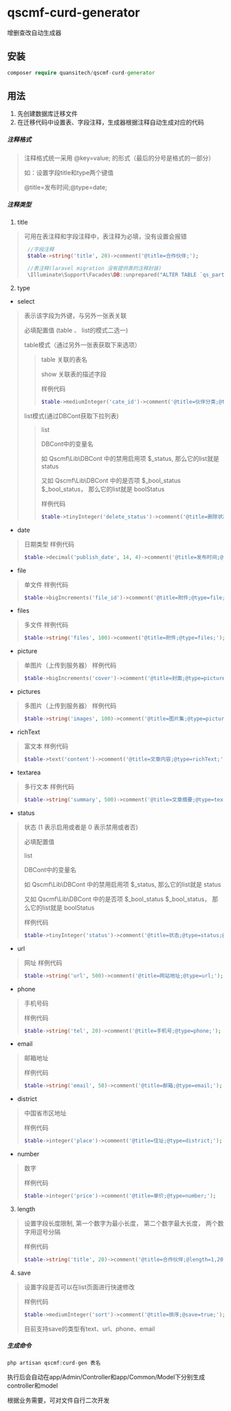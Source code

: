 # qscmf-curd-generator
增删查改自动生成器

## 安装

```php
composer require quansitech/qscmf-curd-generator
```

## 用法
1. 先创建数据库迁移文件
2. 在迁移代码中设置表、字段注释，生成器根据注释自动生成对应的代码

##### 注释格式
> 注释格式统一采用 @key=value; 的形式（最后的分号是格式的一部分）
>
> 如：设置字段title和type两个键值
>
> @title=发布时间;@type=date;

##### 注释类型

1. title
> 可用在表注释和字段注释中，表注释为必填，没有设置会报错
>
> ```php
>  //字段注释
>  $table->string('title', 20)->comment('@title=合作伙伴;');
> 
>  //表注释(laravel migration 没有提供表的注释封装)
>  \Illuminate\Support\Facades\DB::unprepared("ALTER TABLE `qs_partner` COMMENT = '@title=合作伙伴;'");
> ```

2. type

+ select 
> 表示该字段为外键，与另外一张表关联
> 
> 必填配置值 (table 、 list的模式二选一)
>
>  table模式（通过另外一张表获取下来选项）
>
>> table 关联的表名
>> 
>> show 关联表的描述字段
>>
>> 样例代码
>>```php
>> $table->mediumInteger('cate_id')->comment('@title=伙伴分类;@type=select;@table=qs_partner_cate;@show=title;');
>>```
>
> list模式(通过DBCont获取下拉列表)
>
>> list 
>> 
>> DBCont中的变量名
>>
>> 如 Qscmf\Lib\DBCont 中的禁用启用项 $_status, 那么它的list就是 status
>>
>> 又如 Qscmf\Lib\DBCont 中的是否项 $_bool_status $_bool_status， 那么它的list就是 boolStatus
>>
>> 样例代码
>>```php
>> $table->tinyInteger('delete_status')->comment('@title=删除状态;@type=select;@list=boolStatus; 1 启用 0 禁用');
>>```

+ date 
> 日期类型 
> 样例代码
>```php
> $table->decimal('publish_date', 14, 4)->comment('@title=发布时间;@type=date;');
>```

+ file
> 单文件
> 样例代码
>```php
> $table->bigIncrements('file_id')->comment('@title=附件;@type=file;');
>```

+ files
> 多文件
> 样例代码
>```php
> $table->string('files', 100)->comment('@title=附件;@type=files;');
>```

+ picture
> 单图片（上传到服务器）
> 样例代码
>```php
> $table->bigIncrements('cover')->comment('@title=封面;@type=picture;');
>```

+ pictures
> 多图片（上传到服务器）
> 样例代码
>```php
> $table->string('images', 100)->comment('@title=图片集;@type=pictures;');
>```

+ richText
> 富文本
> 样例代码
>```php
> $table->text('content')->comment('@title=文章内容;@type=richText;');
>```

+ textarea
> 多行文本
> 样例代码
>```php
> $table->string('summary', 500)->comment('@title=文章摘要;@type=textarea;');
>```

+ status
> 状态 (1 表示启用或者是  0 表示禁用或者否)
> 
> 必填配置值
>
> list 
>
> DBCont中的变量名
>
> 如 Qscmf\Lib\DBCont 中的禁用启用项 $_status, 那么它的list就是 status
>
> 又如 Qscmf\Lib\DBCont 中的是否项 $_bool_status $_bool_status， 那么它的list就是 boolStatus
>
> 样例代码
>```php
> $table->tinyInteger('status')->comment('@title=状态;@type=status;@list=status; 1 启用 0 禁用');
>```

+ url
> 网址
> 样例代码
>```php
> $table->string('url', 500)->comment('@title=网站地址;@type=url;');
>```

+ phone
> 手机号码
>
> 样例代码
>```php
> $table->string('tel', 20)->comment('@title=手机号;@type=phone;');
>```

+ email
> 邮箱地址
>
> 样例代码
>```php
> $table->string('email', 50)->comment('@title=邮箱;@type=email;');
>```

+ district
> 中国省市区地址
>
> 样例代码
>```php
> $table->integer('place')->comment('@title=住址;@type=district;');
>```

+ number
> 数字
>
> 样例代码
>```php
> $table->integer('price')->comment('@title=单价;@type=number;');
>```

3. length
> 设置字段长度限制, 第一个数字为最小长度， 第二个数字最大长度， 两个数字用逗号分隔
>
> 样例代码
>```php
> $table->string('title', 20)->comment('@title=合作伙伴;@length=1,20;');
>```

4. save
> 设置字段是否可以在list页面进行快速修改
>
> 样例代码
>```php
>$table->mediumInteger('sort')->comment('@title=排序;@save=true;');
>```
>目前支持save的类型有text、url、phone、email

##### 生成命令
```php
php artisan qscmf:curd-gen 表名
```

执行后会自动在app/Admin/Controller和app/Common/Model下分别生成controller和model

根据业务需要，可对文件自行二次开发
